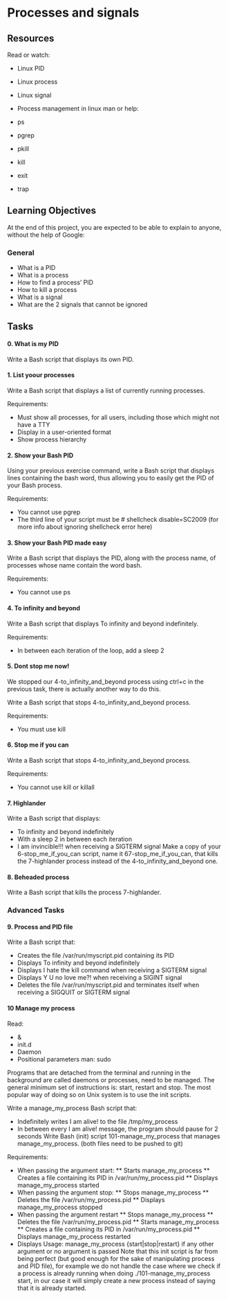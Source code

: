 # Processes and signals
## Resources
Read or watch:

* Linux PID
* Linux process
* Linux signal
* Process management in linux
man or help:

* ps
* pgrep
* pkill
* kill
* exit
* trap
## Learning Objectives
At the end of this project, you are expected to be able to explain to anyone, without the help of Google:

### General
* What is a PID
* What is a process
* How to find a process’ PID
* How to kill a process
* What is a signal
* What are the 2 signals that cannot be ignored

## Tasks
#### 0. What is my PID
Write a Bash script that displays its own PID.

#### 1. List yoour processes
Write a Bash script that displays a list of currently running processes.

Requirements:

* Must show all processes, for all users, including those which might not have a TTY
* Display in a user-oriented format
* Show process hierarchy

#### 2. Show your Bash PID
Using your previous exercise command, write a Bash script that displays lines containing the bash word, thus allowing you to easily get the PID of your Bash process.

Requirements:

* You cannot use pgrep
* The third line of your script must be # shellcheck disable=SC2009 (for more info about ignoring shellcheck error here)

#### 3. Show your Bash PID made easy
Write a Bash script that displays the PID, along with the process name, of processes whose name contain the word bash.

Requirements:

* You cannot use ps

#### 4. To infinity and beyond
Write a Bash script that displays To infinity and beyond indefinitely.

Requirements:

* In between each iteration of the loop, add a sleep 2

#### 5. Dont stop me now!
We stopped our 4-to_infinity_and_beyond process using ctrl+c in the previous task, there is actually another way to do this.

Write a Bash script that stops 4-to_infinity_and_beyond process.

Requirements:

* You must use kill

#### 6. Stop me if you can
Write a Bash script that stops 4-to_infinity_and_beyond process.

Requirements:

* You cannot use kill or killall

#### 7. Highlander
Write a Bash script that displays:

* To infinity and beyond indefinitely
* With a sleep 2 in between each iteration
* I am invincible!!! when receiving a SIGTERM signal
Make a copy of your 6-stop_me_if_you_can script, name it 67-stop_me_if_you_can, that kills the 7-highlander process instead of the 4-to_infinity_and_beyond one.

#### 8. Beheaded process
Write a Bash script that kills the process 7-highlander.

### Advanced Tasks
#### 9. Process and PID file
Write a Bash script that:

* Creates the file /var/run/myscript.pid containing its PID
* Displays To infinity and beyond indefinitely
* Displays I hate the kill command when receiving a SIGTERM signal
* Displays Y U no love me?! when receiving a SIGINT signal
* Deletes the file /var/run/myscript.pid and terminates itself when receiving a SIGQUIT or SIGTERM signal

#### 10 Manage my process
Read:

* &
* init.d
* Daemon
* Positional parameters
man: sudo

Programs that are detached from the terminal and running in the background are called daemons or processes, need to be managed. The general minimum set of instructions is: start, restart and stop. The most popular way of doing so on Unix system is to use the init scripts.

Write a manage_my_process Bash script that:

* Indefinitely writes I am alive! to the file /tmp/my_process
* In between every I am alive! message, the program should pause for 2 seconds
Write Bash (init) script 101-manage_my_process that manages manage_my_process. (both files need to be pushed to git)

Requirements:

* When passing the argument start:
** Starts manage_my_process
** Creates a file containing its PID in /var/run/my_process.pid
** Displays manage_my_process started
* When passing the argument stop:
** Stops manage_my_process
** Deletes the file /var/run/my_process.pid
** Displays manage_my_process stopped
* When passing the argument restart
** Stops manage_my_process
** Deletes the file /var/run/my_process.pid
** Starts manage_my_process
** Creates a file containing its PID in /var/run/my_process.pid
** Displays manage_my_process restarted
* Displays Usage: manage_my_process {start|stop|restart} if any other argument or no argument is passed
Note that this init script is far from being perfect (but good enough for the sake of manipulating process and PID file), for example we do not handle the case where we check if a process is already running when doing ./101-manage_my_process start, in our case it will simply create a new process instead of saying that it is already started.

